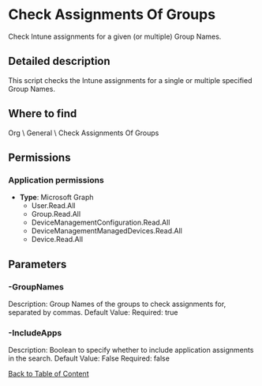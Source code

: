 # Check Assignments Of Groups

Check Intune assignments for a given (or multiple) Group Names.

## Detailed description
This script checks the Intune assignments for a single or multiple specified Group Names.

## Where to find
Org \ General \ Check Assignments Of Groups

## Permissions
### Application permissions
- **Type**: Microsoft Graph
  - User.Read.All
  - Group.Read.All
  - DeviceManagementConfiguration.Read.All
  - DeviceManagementManagedDevices.Read.All
  - Device.Read.All


## Parameters
### -GroupNames
Description: Group Names of the groups to check assignments for, separated by commas.
Default Value: 
Required: true

### -IncludeApps
Description: Boolean to specify whether to include application assignments in the search.
Default Value: False
Required: false


[Back to Table of Content](../../../README.md)

